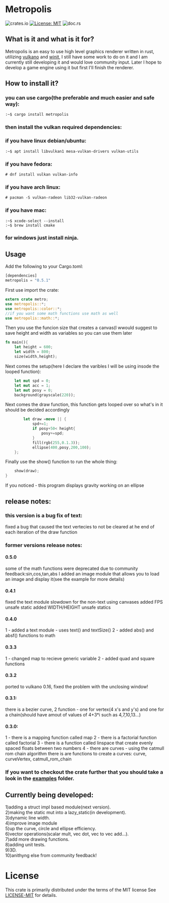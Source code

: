 # Metropolis
![crates.io](https://img.shields.io/crates/v/metropolis.svg) [![License: MIT](https://img.shields.io/badge/License-MIT-yellow.svg)](https://opensource.org/licenses/MIT) ![doc.rs](https://docs.rs/metropolis/badge.svg?version=0.5.1)
## What is it and what is it for?

Metropolis is an easy to use high level graphics renderer written in rust, utilizing [vulkano](https://crates.io/crates/vulkano) and [winit](https://crates.io/crates/winit),
I still have some work to do on it and I am currently still developing it and would love community input.
Later I hope to develop a game engine using it but first I'll finish the renderer.
## How to install it?

### you can use cargo(the preferable and much easier and safe way):
```console
:~$ cargo install metropolis
```
### then install the vulkan required dependencies:
### if you have linux debian/ubuntu:
```console
:~$ apt install libvulkan1 mesa-vulkan-drivers vulkan-utils
```
### if you have fedora:
```console
# dnf install vulkan vulkan-info
```
### if you have arch linux:
```console
# pacman -S vulkan-radeon lib32-vulkan-radeon
```
### if you have mac:
```console
:~$ xcode-select --install
:~$ brew install cmake
```
### for windows just install ninja.

## Usage

Add the following to your Cargo.toml:
```rust
[dependencies]
metropolis = "0.5.1"
```
First use import the crate:
```rust
extern crate metro;  
use metropolis::*; 
use metropolis::color::*; 
//if you want some math functions use math as well
use metropolis::math::*;
```

Then you use the funcion size that creates a canvas(I wwould suggest to save height and width as variables so you can use them later
```rust
fn main(){                                                             
	let height = 600;
	let width = 800;
	size(width,height);
```
Next comes the setup(here I declare the varibles I will be using insode the looped function):
```rust
	let mut spd = 0;
	let mut acc = 1;
	let mut posy = 0;
	background(grayscale(220));
```
Next comes the draw function, this function gets looped over so what's in it should be decided accordingly
```rust
    	let draw =move || {
        	spd+=1;
        	if posy+50< height{
	            posy+=spd;
        	}
 	     	fill(rgb(255,0.1.3));
	       	ellipse(400,posy,200,100);
	};
```
Finally use the show() function to run the whole thing:
```rust
	show(draw);
}
```
If you noticed - this program displays gravity working on an ellipse

## release notes:
### this version is a bug fix of text:
fixed a bug that caused the text vertecies to not be cleared at he end of each iteration of the draw function
### former versions release notes:
#### 0.5.0
some of the math functions were deprecated due to community feedback:sin,cos,tan,abs
I added an image module that allows you to load an image and display it(see the example for more details)
#### 0.4.1
fixed the text module slowdown for the non-text using canvases
added FPS unsafe static
added WIDTH/HEIGHT unsafe statics
#### 0.4.0
1 - added a text module - uses text() and textSize()
2 - added abs() and absf() functions to math
#### 0.3.3
1 - changed map to recieve generic variable
2 - added quad and square functions
#### 0.3.2
ported to vulkano 0.16, fixed the problem with the unclosing window!
#### 0.3.1:
there is a bezier curve, 2 function - one for vertex(4 x's and y's) and one for a chain(should have amout of values of 4+3*i such as 4,7,10,13...)
#### 0.3.0:
1 - there is a mapping function called map
2 - there is a factorial function called factorial
3 - there is a function called linspace that create evenly spaced floats between two numbers
4 - there are curves - using the catmull rom chain algorithm there is are functions to create a curves: curve, curveVertex, catmull_rom_chain 

### If you want to checkout the crate further that you should take a look in the [examples](https://github.com/GuyL99/metropolis/tree/master/examples) folder.
## Currently being developed:
1)adding a struct impl based module(next version).</br>
2)making the static mut into a lazy_static(in development).</br>
3)dynamic line width.</br>
4)improve image module</br>
5)up the curve, circle and ellipse efficiency.</br>
6)vector operations(scalar mult, vec dot, vec to vec add...).</br>
7)add more drawing functions.</br>
8)adding unit tests.</br>
9)3D.</br>
10)anithyng else from community feedback!</br>

# License 
This crate is primarily distributed under the terms of the MIT license
See  [LICENSE-MIT](https://github.com/GuyL99/metropolis/blob/master/LICENSE) for details.
